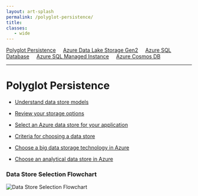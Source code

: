 ```yaml
---
layout: art-splash
permalink: /polyglot-persistence/
title: 
classes: 
   - wide
---
```

<a href="../polyglot-persistence">Polyglot Persistence</a> &nbsp; &nbsp; <a href="../adlsg2">Azure Data Lake Storage Gen2</a> &nbsp; &nbsp; <a href="../azure-sql-database">Azure SQL Database</a> &nbsp; &nbsp; <a href="../azure-sql-managed-instance">Azure SQL Managed Instance</a> &nbsp; &nbsp; <a href="../azure-cosmos-db">Azure Cosmos DB</a>
<hr />

# Polyglot Persistence

* [Understand data store models](https://learn.microsoft.com/en-us/azure/architecture/guide/technology-choices/data-store-overview)

* [Review your storage options](https://learn.microsoft.com/en-us/azure/cloud-adoption-framework/ready/considerations/storage-options)

* [Select an Azure data store for your application](https://learn.microsoft.com/en-us/azure/architecture/guide/technology-choices/data-store-decision-tree)

* [Criteria for choosing a data store](https://learn.microsoft.com/en-us/azure/architecture/guide/technology-choices/data-store-considerations)

* [Choose a big data storage technology in Azure](https://learn.microsoft.com/en-us/azure/architecture/data-guide/technology-choices/data-storage)

* [Choose an analytical data store in Azure](https://learn.microsoft.com/en-us/azure/architecture/data-guide/technology-choices/analytical-data-stores)

### Data Store Selection Flowchart

![Data Store Selection Flowchart](../assets/img/data-store-decision-tree.svg)